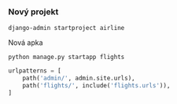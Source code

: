 ### Nový projekt 

```
django-admin startproject airline
```

Nová apka

```
python manage.py startapp flights
```


```python
urlpatterns = [
    path('admin/', admin.site.urls),
    path('flights/', include('flights.urls')),
]

```
